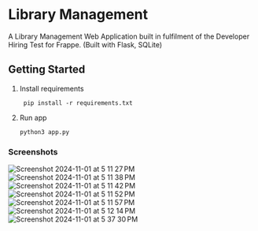 # Library Management

A Library Management Web Application built in fulfilment of the Developer Hiring Test for Frappe. (Built with Flask, SQLite)

## Getting Started
1. Install requirements
   ```
    pip install -r requirements.txt
   ```
3. Run app
   ```
   python3 app.py
   ```

### Screenshots

![Screenshot 2024-11-01 at 5 11 27 PM](https://github.com/user-attachments/assets/0b6f86fe-6e29-4dc1-bd0e-58c3ab77acda)
![Screenshot 2024-11-01 at 5 11 38 PM](https://github.com/user-attachments/assets/ce2e165f-36b1-43be-b3f6-32fd8b9c32e0)
![Screenshot 2024-11-01 at 5 11 42 PM](https://github.com/user-attachments/assets/0e0fcfad-2dcf-477d-bc2e-cbf1a091c567)
![Screenshot 2024-11-01 at 5 11 52 PM](https://github.com/user-attachments/assets/e22aca42-14b6-4adf-a8e9-5bbaa0bcf9e9)
![Screenshot 2024-11-01 at 5 11 57 PM](https://github.com/user-attachments/assets/b12ca6c4-a34c-4ad8-8cd1-1064989c1b5a)
![Screenshot 2024-11-01 at 5 12 14 PM](https://github.com/user-attachments/assets/f58f316e-ab62-47ab-abf6-657ec50eeea8)
![Screenshot 2024-11-01 at 5 37 30 PM](https://github.com/user-attachments/assets/ce6ce291-c9ff-42fb-9e12-eb0b5cb4e43b)




